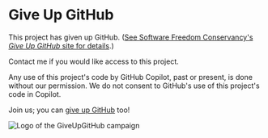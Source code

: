 # Give Up GitHub

This project has given up GitHub.  ([See Software Freedom Conservancy's *Give Up  GitHub* site for details](https://GiveUpGitHub.org).)

Contact me if you would like access to this project.

Any use of this project's code by GitHub Copilot, past or present, is done without our permission.  We do not consent to GitHub's use of this project's code in Copilot.

Join us; you can [give up GitHub](https://GiveUpGitHub.org) too!

![Logo of the GiveUpGitHub campaign](https://sfconservancy.org/img/GiveUpGitHub.png)
